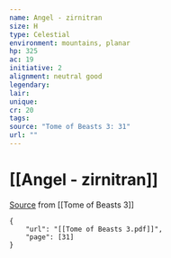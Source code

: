 ```yaml
---
name: Angel - zirnitran
size: H
type: Celestial
environment: mountains, planar
hp: 325
ac: 19
initiative: 2
alignment: neutral good
legendary: 
lair: 
unique: 
cr: 20
tags: 
source: "Tome of Beasts 3: 31"
url: ""
---
```

# [[Angel - zirnitran]]

[Source](zotero://open-pdf/library/items/BLGR9HVR?page=31) from [[Tome of Beasts 3]]

```pdf
{
	"url": "[[Tome of Beasts 3.pdf]]",
	"page": [31]
}
```

